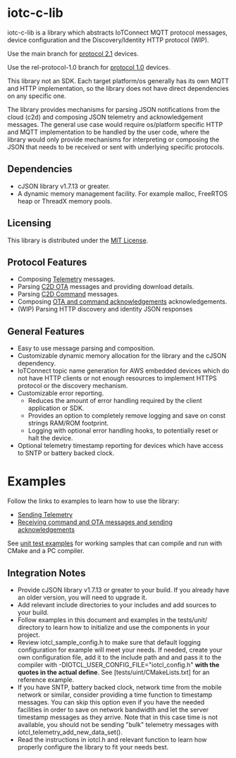 # iotc-c-lib

iotc-c-lib is a library which abstracts IoTConnect MQTT protocol messages,
device configuration and the Discovery/Identity HTTP protocol (WIP).

Use the main branch for [protocol 2.1](https://docs.iotconnect.io/iotconnect/sdk/message-protocol/device-message-2-1/) devices.

Use the rel-protocol-1.0 branch for [protocol 1.0](https://docs.iotconnect.io/iotconnect/sdk/message-protocol/device-message-1-0/) devices.

This library not an SDK. Each target platform/os generally has its own MQTT and HTTP 
implementation, so the library does not have direct dependencies on any specific one. 

The library provides mechanisms for parsing JSON notifications from the cloud (c2d) and composing JSON
telemetry and acknowledgement messages. The general use case would require os/platform specific HTTP 
and MQTT implementation to be handled by the user code, where the library would only provide mechanisms
for interpreting or composing the JSON that needs to be received or sent with underlying specific 
protocols.

## Dependencies

* cJSON library v1.7.13 or greater.
* A dynamic memory management facility. For example malloc, FreeRTOS heap or ThreadX memory pools. 

## Licensing

This library is distributed under the [MIT License](LICENSE.md).

## Protocol Features

* Composing [Telemetry](https://docs.iotconnect.io/iotconnect/sdk/message-protocol/device-message-2-1/d2c-messages/#Device) messages.
* Parsing [C2D OTA](https://docs.iotconnect.io/iotconnect/sdk/message-protocol/device-message-2-1/c2d-messages/#OTA) messages and providing download details.
* Parsing [C2D Command](https://docs.iotconnect.io/iotconnect/sdk/message-protocol/device-message-2-1/c2d-messages/#Device) messages.
* Composing [OTA and command acknowledgements](https://docs.iotconnect.io/iotconnect/sdk/message-protocol/device-message-2-1/d2c-messages) acknowledgements.
* (WIP) Parsing HTTP discovery and identity JSON responses

## General Features
* Easy to use message parsing and composition.
* Customizable dynamic memory allocation for the library and the cJSON dependency.
* IoTConnect topic name generation for AWS embedded devices which do not have HTTP clients or not enough resources 
 to implement HTTPS protocol or the discovery mechanism.
* Customizable error reporting.
    * Reduces the amount of error handling required by the client application or SDK.
    * Provides an option to completely remove logging and save on const strings RAM/ROM footprint.
    * Logging with optional error handling hooks, to potentially reset or halt the device.
* Optional telemetry timestamp reporting for devices which have access to SNTP or battery backed clock.  

# Examples

Follow the links to examples to learn how to use the library:
* [Sending Telemetry](docs/examples/01-telemetry.md)
* [Receiving command and OTA messages and sending acknowledgements](docs/examples/02-c2d.md)

See [unit test examples](tests/unit/) for working samples that can compile and run with CMake and a PC compiler.

## Integration Notes

* Provide cJSON library v1.7.13 or greater to your build. If you already have an older version, you will need to upgrade it. 
* Add relevant include directories to your includes and add sources to your build.
* Follow examples in this document and examples in the tests/unit/ directory to learn how to initialize and use the components in your project.
* Review iotcl_sample_config.h to make sure that default logging configuration for example will meet your needs.
 If needed, create your own configuration file, add it to the include path and and pass it to the compiler 
 with -DIOTCL_USER_CONFIG_FILE="iotcl_config.h" **with the quotes in the actual define**. 
 See [tests/uint/CMakeLists.txt] for an reference example.
* If you have SNTP, battery backed clock, network time from the mobile network or similar, consider providing a time function 
to timestamp messages. You can skip this option even if you have the needed facilities in order to save on network bandwidth and
let the server timestamp messages as they arrive. Note that in this case time is not available, 
you should not be sending "bulk" telemetry messages with iotcl_telemetry_add_new_data_set().
* Read the instructions in iotcl.h and relevant function to learn how properly configure the library to fit your needs best. 
 
